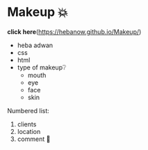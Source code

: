 # Makeup 💥
**click here**(https://hebanow.github.io/Makeup/)
* heba adwan 
* css
* html
* type of makeup❔
  * mouth
  * eye
  * face
  * skin

Numbered list:

  1. clients
  2. location
  3. comment
:clap:
